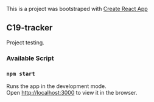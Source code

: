 
This is a project was bootstraped with [Create React App](https://github.com/facebook/create-react-app)

## C19-tracker
Project testing.

### Available Script

### `npm start`

Runs the app in the development mode.<br />
Open [http://localhost:3000](http://localhost:3000) to view it in the browser.
